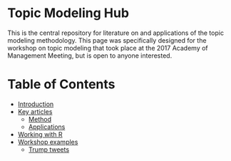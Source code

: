 Topic Modeling Hub
============
This is the central repository for literature on and applications of the topic modeling methodology. 
This page was specifically designed for the workshop on topic modeling that took place at the 2017 Academy of Management Meeting, 
but is open to anyone interested. 

Table of Contents
============

-   [Introduction](#just-the-essentials)
-   [Key articles](#articles)
    -   [Method](#theoretical)
    -   [Applications](#applications)
-   [Working with R](#r-basics)
-   [Workshop examples](#examples)
    -   [Trump tweets](#trump-tweets)
